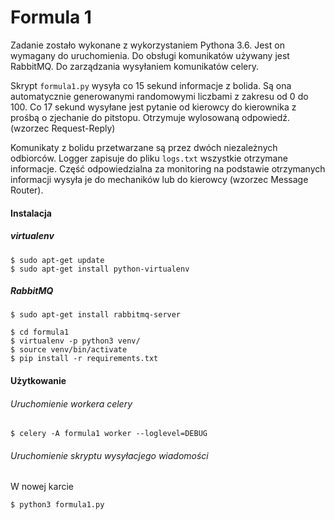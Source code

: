 # Formula 1

Zadanie zostało wykonane z wykorzystaniem Pythona 3.6. Jest on wymagany do uruchomienia.
Do obsługi komunikatów używany jest RabbitMQ. Do zarządzania wysyłaniem komunikatów celery.

Skrypt `formula1.py` wysyła co 15 sekund informacje z bolida. Są ona automatycznie generowanymi 
randomowymi liczbami z zakresu od 0 do 100. 
Co 17 sekund wysyłane jest pytanie od kierowcy do kierownika z prośbą o zjechanie do pitstopu.
Otrzymuje wylosowaną odpowiedź. (wzorzec Request-Reply)

Komunikaty z bolidu przetwarzane są przez dwóch niezależnych odbiorców. Logger zapisuje do pliku `logs.txt`
wszystkie otrzymane informacje. Część odpowiedzialna za monitoring na podstawie otrzymanych informacji wysyła je
do mechaników lub do kierowcy (wzorzec Message Router).

#### Instalacja 

##### virtualenv

```
$ sudo apt-get update
$ sudo apt-get install python-virtualenv
```
##### RabbitMQ

```
$ sudo apt-get install rabbitmq-server
```


```
$ cd formula1
$ virtualenv -p python3 venv/
$ source venv/bin/activate
$ pip install -r requirements.txt
```

#### Użytkowanie

###### Uruchomienie workera celery

```
$ celery -A formula1 worker --loglevel=DEBUG
```

###### Uruchomienie skryptu wysyłacjego wiadomości

W nowej karcie
```
$ python3 formula1.py
```

 


